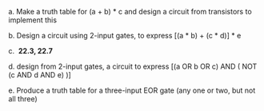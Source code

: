 a. Make a truth table for (a + b) * c and design a circuit from transistors to implement this

b. Design a circuit using 2-input gates, to express [(a * b) + (c * d)] * e

c.  **22.3, 22.7**

d. design from 2-input gates, a circuit to express [(a OR b OR c) AND ( NOT (c AND d AND e) )]

e. Produce a truth table for a three-input EOR gate (any one or two, but not all three)